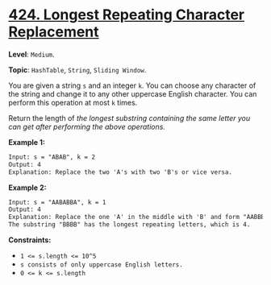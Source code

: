 # [424. Longest Repeating Character Replacement](https://leetcode.com/problems/longest-repeating-character-replacement/)

**Level**: `Medium`.

**Topic**: `HashTable`, `String`, `Sliding Window`.

You are given a string `s` and an integer `k`. You can choose any character of the string and change it to any other uppercase English character. You can perform this operation at most `k` times.

Return the length of _the longest substring containing the same letter you can get after performing the above operations._

**Example 1:**

```txt
Input: s = "ABAB", k = 2
Output: 4
Explanation: Replace the two 'A's with two 'B's or vice versa.
```

**Example 2:**

```txt
Input: s = "AABABBA", k = 1
Output: 4
Explanation: Replace the one 'A' in the middle with 'B' and form "AABBBBA".
The substring "BBBB" has the longest repeating letters, which is 4.
```

**Constraints:**

- `1 <= s.length <= 10^5`
- `s consists of only uppercase English letters.`
- `0 <= k <= s.length`
